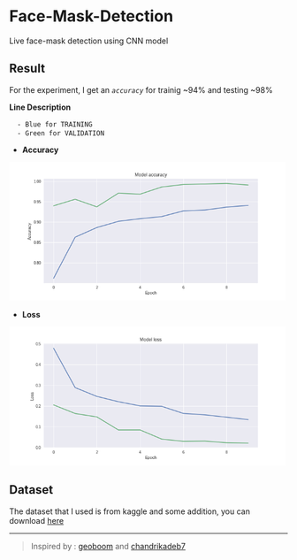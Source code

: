 # Face-Mask-Detection

Live face-mask detection using CNN model

## Result 
For the experiment, I get an *`accuracy`* for trainig ~94% and testing ~98%

**Line Description** 
```
  - Blue for TRAINING
  - Green for VALIDATION
```
- **Accuracy**
<img src="/accuracy.png" width="500">

- **Loss**
<img src="/loss.png" width="500">

## Dataset
The dataset that I used is from kaggle and some addition, you can download [here](https://drive.google.com/drive/folders/1NS0oTZucpEesUtHsqe2ZEVFEMZxgPq1M?usp=sharing)

----
> Inspired by : [geoboom](https://github.com/geoboom/facemask-workshop) and [chandrikadeb7](https://github.com/chandrikadeb7/Face-Mask-Detection)
